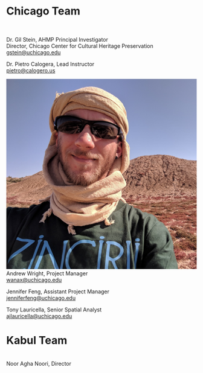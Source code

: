 # Chicago Team
<br>

Dr. Gil Stein, AHMP Principal Investigator <br>
Director, Chicago Center for Cultural Heritage Preservation <br>
gstein@uchicago.edu

Dr. Pietro Calogera, Lead Instructor <br>
pietro@calogero.us

![alt-text](img/Andrew_picture.jpg)
Andrew Wright, Project Manager <br>
wanax@uchicago.edu

Jennifer Feng, Assistant Project Manager <br>
jenniferfeng@uchicago.edu

Tony Lauricella, Senior Spatial Analyst <br>
ajlauricella@uchicago.edu
<br>


# Kabul Team
<br>
Noor Agha Noori, Director 


